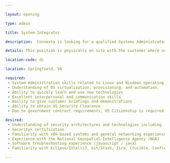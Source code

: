 ```yaml
---

layout: opening

type: admin

title: System Integrator

description:  Connexta is looking for a qualified Systems Administrator to support integration at customer locations in the Washington DC metro area.

details: This position is physically on site with the customer where access to internal systems permit the installation and integration of newly developed software. In this unique position, you will be able to be a part of the extended Connexta team while developing positive relationships with the core customer team. Junior and senior positions are available. Salary is commensurate with expertise.

location-code: dc

location: Springfield, VA

required:
 - System Administration skills related to Linux and Windows operating systems. 
 - Understanding of OS virtualization, provisioning, and automation. 
 - Ability to quickly learn and use new technologies
 - Excellent interpersonal and communication skills
 - Ability to give customer briefings and demonstrations
 - Ability to obtain US Security Clearance
 - Due to government contract requirements, US Citizenship is required 

desired:
 - Understanding of security architectures and technologies including  PKI, SSL, TLS, SAML, etc
 - Security+ certification 
 - Familiarity with x86-based systems and general networking experience
 - Experience with the National Geospatial-Intelligence Agency (NGA)
 - Software troubleshooting experience (javascript / java)
 - Familiarity with Eclipse/IntelliJ, Git/Stash, Jira, Crucible, Confluence, Jenkins, and SonarQube 

---
```

